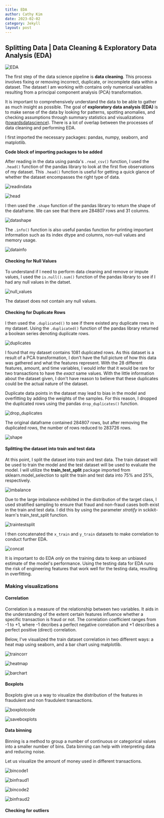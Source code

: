```yaml
---
title: EDA
author: Cathy Kim
date: 2023-02-02
category: Jekyll
layout: post
---
```


## Splitting Data | Data Cleaning & Exploratory Data Analysis (EDA)

![EDA](https://user-images.githubusercontent.com/86743951/218554426-a54bcb7d-68b8-4a77-951d-d02ce1a76642.png)

The first step of the data science pipeline is **data cleaning**. This process involves fixing or removing incorrect, duplicate, or incomplete data within a dataset. The dataset I am working with contains only numerical variables resulting from a principal component analysis (PCA) transformation.

It is important to comprehensively understand the data to be able to gather as much insight as possible. The goal of **exploratory data analysis (EDA)** is to make sense of the data by looking for patterns, spotting anomalies, and checking assumptions through summary statistics and visualizations ([towardsdatascience](https://towardsdatascience.com/exploratory-data-analysis-8fc1cb20fd15)). There is a lot of overlap between the processes of data cleaning and performing EDA.

I first imported the necessary packages: pandas, numpy, seaborn, and matplotlib.

**Code block of importing packages to be added**

After reading in the data using panda's ```.read_csv()``` function, I used the ```.head()``` function of the pandas library to look at the first five observations of my dataset. This ```.head()``` function is useful for getting a quick glance of whether the dataset encompasses the right type of data.

![readindata](https://user-images.githubusercontent.com/86743951/219407479-0102dc03-e4f9-48ed-bd6c-def8b2bc72ab.png)

![head](https://user-images.githubusercontent.com/86743951/214944882-7877bba7-3458-4de6-8bd7-3e98fd4761cb.png)

I then used the ```.shape``` function of the pandas library to return the shape of the dataframe. We can see that there are 284807 rows and 31 columns.

![datashape](https://user-images.githubusercontent.com/86743951/218572644-afc75098-b765-4651-ae9b-c4cf47759559.png)

The ```.info()``` function is also useful pandas function for printing important information such as its index dtype and columns, non-null values and memory usage.

![datainfo](https://user-images.githubusercontent.com/86743951/215006655-682f7a9b-632b-4d45-895e-bbef744514e1.png)

#### Checking for Null Values
To understand if I need to perform data cleaning and remove or impute values, I used the ```is.null().sum()``` function of the pandas library to see if I had any null values in the datset.

![null_values](https://user-images.githubusercontent.com/86743951/215003746-1351832a-c590-4fb7-b0e0-723957f149c6.png)

The dataset does not contain any null values.

#### Checking for Duplicate Rows
I then used the ```.duplicated()``` to see if there existed any duplicate rows in my dataset. Using the ```.duplicated()``` function of the pandas library returned a boolean series denoting duplicate rows. 

![duplicates](https://user-images.githubusercontent.com/86743951/215144874-93d46864-71d0-40a3-ad48-e42dd7f54fac.png)

I found that my dataset contains 1081 duplicated rows.
As this dataset is a result of a PCA transformation, I don't have the full picture of how this data was gathered and what the features represent. With the 28 different features, amount, and time variables, I would infer that it would be rare for two transactions to have the *exact* same values. With the little information about the dataset given, I don't have reason to believe that these duplicates could be the actual nature of the dataset. 

Duplicate data points in the dataset may lead to bias in the model and overfitting by adding the weights of the samples. For this reason, I dropped the duplicated rows using the pandas ```drop_duplicates()``` function.

![drop_duplicates](https://user-images.githubusercontent.com/86743951/215145698-ac4c8bfd-4eff-4def-aee9-c8dcf5c436eb.png)

The original dataframe contained 284807 rows, but after removing the duplicated rows, the number of rows reduced to 283726 rows. 

![shape](https://user-images.githubusercontent.com/86743951/218567242-10d98d9a-3f6c-4c08-8096-ad15dd5ab926.png)

#### Splitting the dataset into train and test data
At this point, I split the dataset into train and test data. The train dataset will be used to train the model and the test dataset will be used to evaluate the model. I will utilize the **train_test_split** package imported from sklearn.model_selection to split the train and test data into 75% and 25%, respectively.

![imbalance](https://user-images.githubusercontent.com/86743951/219413476-8e7c00eb-4e7f-454d-a81a-248efaaa2e88.png)

Due to the large imbalance exhibited in the distribution of the target class, I used stratified sampling to ensure that fraud and non-fraud cases both exist in the train and test data. I did this by using the parameter *stratify* in sckikit-learn's train_test_split function. 

![traintestsplit](https://user-images.githubusercontent.com/86743951/219413937-7e8ec37b-d37d-4962-977d-912d723cb555.png) 

I then concatenated the ```x_train``` and ```y_train``` datasets to make correlation to conduct further EDA.

![concat](https://user-images.githubusercontent.com/86743951/219414603-5fe31aff-3dfa-419f-949e-ca159dcb67d9.png)

It is important to do EDA *only* on the training data to keep an unbiased estimate of the model's performance. Using the testing data for EDA runs the risk of engineering features that work well for the testing data, resulting in overfitting.

### Making visualizations

#### Correlation

Correlation is a measure of the relationship between two variables. It aids in the understanding of the extent certain features influence whether a specific transaction is fraud or not.
The correlation coefficient ranges from -1 to +1, where -1 decribes a perfect negative correlation and +1 describes a perfect positive (direct) correlation. 

Below, I've visualized the train dataset correlation in two different ways: a heat map using seaborn, and a bar chart using matplotlib. 

![traincorr](https://user-images.githubusercontent.com/86743951/219416190-d09c0636-fb0d-47b7-afed-e33aa85e48ea.png)

![heatmap](https://user-images.githubusercontent.com/86743951/219416980-d8b37a16-5bb6-476b-9be6-1d4e053c928c.png)

![barchart](https://user-images.githubusercontent.com/86743951/219417177-e56b318a-d0d5-4377-9a01-a13ed59c0221.png)

#### Boxplots

Boxplots give us a way to visualize the distribution of the features in fraudulent and non fraudulent transactions. 

![boxplotcode](https://user-images.githubusercontent.com/86743951/221439661-74c4a192-83b8-49a5-8cb9-3d540d507753.png)

![saveboxplots](https://user-images.githubusercontent.com/86743951/221444313-6d118dbe-c432-4a65-8b5b-a8376d6881d6.png)


#### Data binning

Binning is a method to group a number of continuous or categorical values into a smaller number of bins. 
Data binning can help with interpreting data and reducing noise.

Let us visualize the amount of money used in different transactions.

![bincode1](https://user-images.githubusercontent.com/86743951/221446737-57c37dd5-7e76-4321-8866-bac2a32a0f20.png)

![binfraud1](https://user-images.githubusercontent.com/86743951/221446776-b9245367-f324-4a5a-bbe4-d8a8c15ea202.png)

![bincode2](https://user-images.githubusercontent.com/86743951/221446879-a5f1d6f7-dd9a-42ed-a1f7-e5c152f3c670.png)

![binfraud2](https://user-images.githubusercontent.com/86743951/221446911-b61e7dc3-e8da-4ef9-ac91-99ce883c5220.png)

#### Checking for outliers


